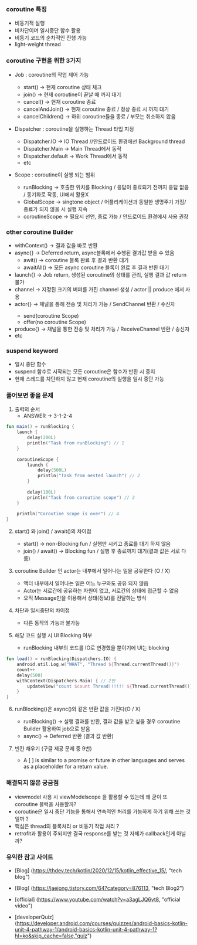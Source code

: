 
### coroutine 특징
* 비동기적 실행
* 비차단이며 일시중단 함수 활용
* 비동기 코드의 순차적인 진행 가능
* light-weight thread

### coroutine 구현을 위한 3가지
* Job : coroutine의 작업 제어 가능
    * start() -> 현재 coroutine 상태 체크
    * join() -> 현재 coroutine이 끝날 때 까지 대기
    * cancel() -> 현재 coroutine 종료
    * cancelAndJoin() -> 현재 coroutine 종료 / 정상 종료 시 까지 대기 
    * cancelChildren() -> 하위 coroutine들을 종료 / 부모는 취소하지 않음

* Dispatcher : coroutine을 실행하는 Thread 타입 지정
    * Dispatcher.IO -> IO Thread //안드로이드 환경에선 Background thread
    * Dispatcher.Main -> Main Thread에서 동작
    * Dispatcher.default -> Work Thread에서 동작
    * etc

* Scope : coroutine이 실행 되는 범위 
    * runBlocking -> 호출한 위치를 Blocking / 응답이 종료되기 전까지 응답 없음 / 동기화로 작동, UI에서 활용X
    * GlobalScope -> singtone object / 어플리케이션과 동일한 생명주기 가짐/ 종료가 되지 않을 시 실행 지속
    * coroutineScope -> 필요시 선언, 종료 가능 / 안드로이드 환경에서 사용 권장

### other coroutine Builder
* withContext() -> 결과 값을 바로 반환
* async{} -> Deferred return, async블록에서 수행된 결과값 받을 수 있음
    * awit() -> coroutine 블록 완료 후 결과 반환 대기
    * awaitAll() -> 모든 async coroutine 블록이 완료 후 결과 반환 대기
* launch{} -> Job return, 생성된 coroutine의 상태를 관리, 실행 결과 값 return 불가
* channel -> 지정된 크기의 버퍼를 가진 channel 생성 / actor || produce 에서 사용
*  actor<T>{} -> 채널을 통해 전송 및 처리가 가능 / SendChannel<E> 반환 / 수신자
    * send(coroutine Scope)
    * offer(no coroutine Scope)
* produce{} -> 채널을 통한 전송 및 처리가 가능 / ReceiveChannel<E> 반환 / 송신자
* etc

### suspend keyword
* 일시 중단 함수
* suspend 함수로 시작되는 모든 coroutine은 함수가 반환 시 중지
* 현재 스레드를 차단하지 않고 현재 coroutine의 실행을 일시 중단 가능

### 풀어보면 좋을 문제

1. 출력의 순서
    * ANSWER -> 3-1-2-4
```kotlin
fun main() = runBlocking {
    launch { 
        delay(200L)
        println("Task from runBlocking") // 1
    }
    
    coroutineScope {
        launch {
            delay(500L) 
            println("Task from nested launch") // 2
        }
    
        delay(100L)
        println("Task from coroutine scope") // 3
    }
    
    println("Coroutine scope is over") // 4
}
```
2. start() 와 join() / await()의 차이점
    * start() -> non-Blocking fun  / 실행만 시키고 종료를 대기 하지 않음
    * join() / await() -> Blocking fun / 실행 후 종료까지 대기(결과 값은 서로 다름)

3. coroutine Builder 인 actor는 내부에서 일어나는 일을 공유한다 (O / X)
    * 액터 내부에서 일어나는 일은 어느 누구와도 공유 되지 않음
    * Actor는 서로간에 공유하는 자원이 없고, 서로간의 상태에 접근할 수 없음
    * 오직 Message만을 이용해서 상태(정보)를 전달하는 방식
    

4. 차단과 일시중단의 차이점
    * 다른 동작의 가능과 불가능

5. 해당 코드 실행 시 UI Blocking 여부
    * runBlocking 내부의 코드를 IO로 변경했을 뿐이기에 UI는 blocking
``` kotlin
fun load() = runBlocking(Dispatchers.IO) { 
    android.util.Log.w("WHAT", "Thread ${Thread.currentThread()}")
    count++
    delay(500)
    withContext(Dispatchers.Main) { // 2번
        updateView("count $count Thread!!!!!! ${Thread.currentThread()}")
    }
}
```
6. runBlocking()은 async()와 같은 반환 값을 가진다(O / X)
    * runBlocking() -> 실행 결과를 반환, 결과 값을 받고 싶을 경우 coroutine Builder 활용하여 job으로 받음
    * async() -> Deferred 반환 (결과 값 반환)

7. 빈칸 채우기 (구글 제공 문제 중 9번)
    * A [ ] is similar to a promise or future in other languages and serves as a placeholder for a return value.

### 해결되지 않은 궁금점
* viewmodel 사용 시 viewModelscope 을 활용할 수 있는데 왜 굳이 또 coroutine 블럭을 사용할까?
* coroutine은 일시 중단 기능을 통해서 연속적인 처리를 가능하게 하기 위해 쓰는 것일까 ?
* 핵심은 thread의 블록처리 or 비동기 작업 처리 ?
* retrofit과 활용이 주되지만 결국 response를 받는 것 자체가 callback인게 아닐까?


### 유익한 참고 사이트
* [Blog] (https://thdev.tech/kotlin/2020/12/15/kotlin_effective_15/, "tech blog")

* [Blog] (https://jaejong.tistory.com/64?category=876113, "tech Blog2")

* [official] (https://www.youtube.com/watch?v=a3agLJQ6vt8, "official video")

* [developerQuiz] (https://developer.android.com/courses/quizzes/android-basics-kotlin-unit-4-pathway-1/android-basics-kotlin-unit-4-pathway-1?hl=ko&skip_cache=false,"quiz")
